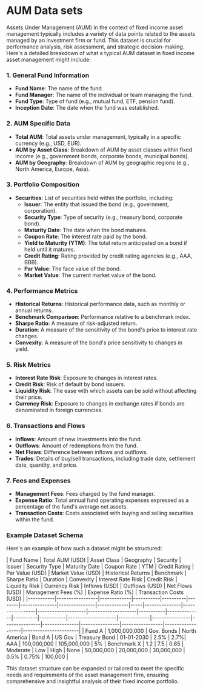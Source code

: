 # AUM Data sets

Assets Under Management (AUM) in the context of fixed income asset management typically includes a variety of data points related to the assets managed by an investment firm or fund. This dataset is crucial for performance analysis, risk assessment, and strategic decision-making. Here's a detailed breakdown of what a typical AUM dataset in fixed income asset management might include:

### 1. **General Fund Information**
- **Fund Name**: The name of the fund.
- **Fund Manager**: The name of the individual or team managing the fund.
- **Fund Type**: Type of fund (e.g., mutual fund, ETF, pension fund).
- **Inception Date**: The date when the fund was established.

### 2. **AUM Specific Data**
- **Total AUM**: Total assets under management, typically in a specific currency (e.g., USD, EUR).
- **AUM by Asset Class**: Breakdown of AUM by asset classes within fixed income (e.g., government bonds, corporate bonds, municipal bonds).
- **AUM by Geography**: Breakdown of AUM by geographic regions (e.g., North America, Europe, Asia).

### 3. **Portfolio Composition**
- **Securities**: List of securities held within the portfolio, including:
  - **Issuer**: The entity that issued the bond (e.g., government, corporation).
  - **Security Type**: Type of security (e.g., treasury bond, corporate bond).
  - **Maturity Date**: The date when the bond matures.
  - **Coupon Rate**: The interest rate paid by the bond.
  - **Yield to Maturity (YTM)**: The total return anticipated on a bond if held until it matures.
  - **Credit Rating**: Rating provided by credit rating agencies (e.g., AAA, BBB).
  - **Par Value**: The face value of the bond.
  - **Market Value**: The current market value of the bond.

### 4. **Performance Metrics**
- **Historical Returns**: Historical performance data, such as monthly or annual returns.
- **Benchmark Comparison**: Performance relative to a benchmark index.
- **Sharpe Ratio**: A measure of risk-adjusted return.
- **Duration**: A measure of the sensitivity of the bond's price to interest rate changes.
- **Convexity**: A measure of the bond's price sensitivity to changes in yield.

### 5. **Risk Metrics**
- **Interest Rate Risk**: Exposure to changes in interest rates.
- **Credit Risk**: Risk of default by bond issuers.
- **Liquidity Risk**: The ease with which assets can be sold without affecting their price.
- **Currency Risk**: Exposure to changes in exchange rates if bonds are denominated in foreign currencies.

### 6. **Transactions and Flows**
- **Inflows**: Amount of new investments into the fund.
- **Outflows**: Amount of redemptions from the fund.
- **Net Flows**: Difference between inflows and outflows.
- **Trades**: Details of buy/sell transactions, including trade date, settlement date, quantity, and price.

### 7. **Fees and Expenses**
- **Management Fees**: Fees charged by the fund manager.
- **Expense Ratio**: Total annual fund operating expenses expressed as a percentage of the fund's average net assets.
- **Transaction Costs**: Costs associated with buying and selling securities within the fund.

### Example Dataset Schema

Here's an example of how such a dataset might be structured:

| Fund Name | Total AUM (USD) | Asset Class | Geography | Security | Issuer | Security Type | Maturity Date | Coupon Rate | YTM | Credit Rating | Par Value (USD) | Market Value (USD) | Historical Returns | Benchmark | Sharpe Ratio | Duration | Convexity | Interest Rate Risk | Credit Risk | Liquidity Risk | Currency Risk | Inflows (USD) | Outflows (USD) | Net Flows (USD) | Management Fees (%) | Expense Ratio (%) | Transaction Costs (USD) |
|-----------|-----------------|-------------|-----------|----------|--------|---------------|---------------|-------------|-----|---------------|-----------------|--------------------|--------------------|-----------|--------------|----------|-----------|--------------------|-------------|----------------|---------------|---------------|----------------|-----------------|-------------------|-----------------------|
| Fund A    | 1,000,000,000   | Gov. Bonds  | North America | Bond A   | US Gov | Treasury Bond | 01-01-2030    | 2.5%        | 2.7%| AAA           | 100,000,000     | 105,000,000        | 5%                 | Benchmark X | 1.2          | 7.5      | 0.85      | Moderate           | Low         | High           | None          | 50,000,000    | 20,000,000     | 30,000,000     | 0.5%              | 0.75%            | 100,000               |

This dataset structure can be expanded or tailored to meet the specific needs and requirements of the asset management firm, ensuring comprehensive and insightful analysis of their fixed income portfolio.
